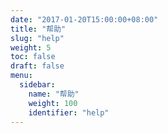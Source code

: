```yaml
---
date: "2017-01-20T15:00:00+08:00"
title: "帮助"
slug: "help"
weight: 5
toc: false
draft: false
menu:
  sidebar:
    name: "帮助"
    weight: 100
    identifier: "help"
---
```

